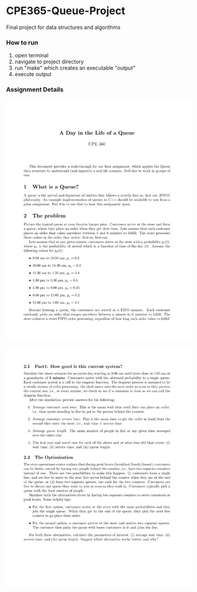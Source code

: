 # CPE365-Queue-Project
Final project for data structures and algorithms

### How to run
1. open terminal
2. navigate to project directory
3. run "make" which creates an executable "output"
4. execute output

### Assignment Details

![assignmentDetail1](./assignmentDetails/queue-1.png)

![assignmentDetail2](./assignmentDetails/queue-2.png)

